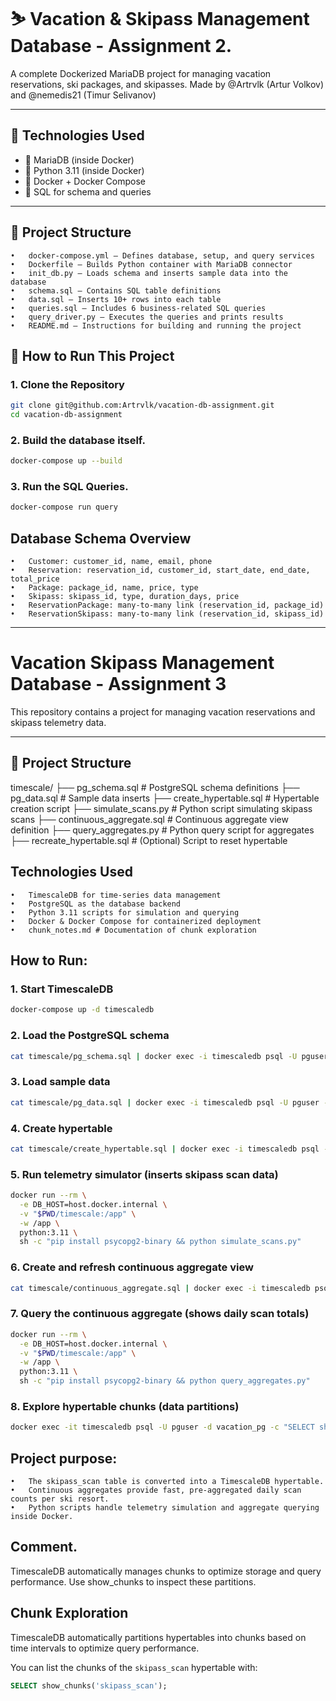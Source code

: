 # ⛷️ Vacation & Skipass Management Database - Assignment 2.

A complete Dockerized MariaDB project for managing vacation reservations, ski packages, and skipasses. Made by @Artrvlk (Artur Volkov) and @nemedis21 (Timur Selivanov)

---

## 🧰 Technologies Used

- 🐬 MariaDB (inside Docker)
- 🐍 Python 3.11 (inside Docker)
- 🐳 Docker + Docker Compose
- 🧾 SQL for schema and queries

---

## 📁 Project Structure
	•	docker-compose.yml – Defines database, setup, and query services
	•	Dockerfile – Builds Python container with MariaDB connector
	•	init_db.py – Loads schema and inserts sample data into the database
	•	schema.sql – Contains SQL table definitions
	•	data.sql – Inserts 10+ rows into each table
	•	queries.sql – Includes 6 business-related SQL queries
	•	query_driver.py – Executes the queries and prints results
	•	README.md – Instructions for building and running the project

## 🚀 How to Run This Project

### 1. Clone the Repository

```bash
git clone git@github.com:Artrvlk/vacation-db-assignment.git
cd vacation-db-assignment
```

### 2. Build the database itself. 

```bash
docker-compose up --build
```

### 3. Run the SQL Queries.

```bash
docker-compose run query
```

## Database Schema Overview
	•	Customer: customer_id, name, email, phone
	•	Reservation: reservation_id, customer_id, start_date, end_date, total_price
	•	Package: package_id, name, price, type
	•	Skipass: skipass_id, type, duration_days, price
	•	ReservationPackage: many-to-many link (reservation_id, package_id)
	•	ReservationSkipass: many-to-many link (reservation_id, skipass_id)
-------------------------------------------------------------------------------------------------
# Vacation Skipass Management Database - Assignment 3

This repository contains a  project for managing vacation reservations and skipass telemetry data.

---

## 📁 Project Structure

timescale/
├── pg_schema.sql            # PostgreSQL schema definitions
├── pg_data.sql              # Sample data inserts
├── create_hypertable.sql    # Hypertable creation script
├── simulate_scans.py        # Python script simulating skipass scans
├── continuous_aggregate.sql # Continuous aggregate view definition
├── query_aggregates.py      # Python query script for aggregates
├── recreate_hypertable.sql  # (Optional) Script to reset hypertable

## Technologies Used
	•	TimescaleDB for time-series data management
	•	PostgreSQL as the database backend
	•	Python 3.11 scripts for simulation and querying
	•	Docker & Docker Compose for containerized deployment
 	• 	chunk_notes.md # Documentation of chunk exploration
## How to Run:

### 1. Start TimescaleDB
```bash
docker-compose up -d timescaledb
```
### 2. Load the PostgreSQL schema
```bash
cat timescale/pg_schema.sql | docker exec -i timescaledb psql -U pguser -d vacation_pg
```
### 3. Load sample data
```bash
cat timescale/pg_data.sql | docker exec -i timescaledb psql -U pguser -d vacation_pg
````
### 4. Create hypertable
```bash
cat timescale/create_hypertable.sql | docker exec -i timescaledb psql -U pguser -d vacation_pg
```
### 5. Run telemetry simulator (inserts skipass scan data)
```bash
docker run --rm \
  -e DB_HOST=host.docker.internal \
  -v "$PWD/timescale:/app" \
  -w /app \
  python:3.11 \
  sh -c "pip install psycopg2-binary && python simulate_scans.py"
```
### 6. Create and refresh continuous aggregate view
```bash
cat timescale/continuous_aggregate.sql | docker exec -i timescaledb psql -U pguser -d vacation_pg
```
### 7. Query the continuous aggregate (shows daily scan totals)
```bash
docker run --rm \
  -e DB_HOST=host.docker.internal \
  -v "$PWD/timescale:/app" \
  -w /app \
  python:3.11 \
  sh -c "pip install psycopg2-binary && python query_aggregates.py"
```
### 8. Explore hypertable chunks (data partitions)
```bash
docker exec -it timescaledb psql -U pguser -d vacation_pg -c "SELECT show_chunks('skipass_scan');"
```

## Project purpose:
	•	The skipass_scan table is converted into a TimescaleDB hypertable.
	•	Continuous aggregates provide fast, pre-aggregated daily scan counts per ski resort.
	•	Python scripts handle telemetry simulation and aggregate querying inside Docker.
## Comment. 
TimescaleDB automatically manages chunks to optimize storage and query performance. Use show_chunks to inspect these partitions.

## Chunk Exploration

TimescaleDB automatically partitions hypertables into chunks based on time intervals to optimize query performance.

You can list the chunks of the `skipass_scan` hypertable with:

```sql
SELECT show_chunks('skipass_scan');
````

